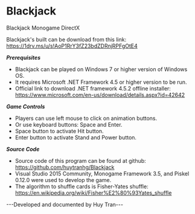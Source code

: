 # Blackjack
Blackjack Monogame DirectX

Blackjack's built can be download from this link: https://1drv.ms/u/s!AoP1RrY3fZ23bdZDRnjRPFgOtE4

***Prerequisites***
- Blackjack can be played on Windows 7 or higher version of Windows OS.
- It requires Microsoft .NET Framework 4.5 or higher version to be run.
- Official link to download .NET framework 4.5.2 offline installer: https://www.microsoft.com/en-us/download/details.aspx?id=42642

***Game Controls***
- Players can use left mouse to click on animation buttons.
- Or use keyboard buttons: Space and Enter.
- Space button to activate Hit button.
- Enter button to activate Stand and Power button.

***Source Code***
- Source code of this program can be found at github: https://github.com/huytranhg/Blackjack
- Visual Studio 2015 Community, Monogame Framework 3.5, and Piskel 0.12.0 were used to develop the game.
- The algorithm to shuffle cards is Fisher-Yates shuffle: https://en.wikipedia.org/wiki/Fisher%E2%80%93Yates_shuffle

---Developed and documented by Huy Tran---
